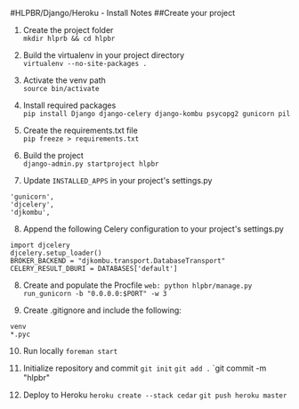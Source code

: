 #HLPBR/Django/Heroku - Install Notes
##Create your project
1. Create the project folder  
`mkdir hlprb && cd hlpbr`  

2. Build the virtualenv in your project directory  
`virtualenv --no-site-packages .`

3. Activate the venv path  
`source bin/activate`

4. Install required packages  
`pip install Django django-celery django-kombu psycopg2 gunicorn pil`

5. Create the requirements.txt file  
`pip freeze > requirements.txt`

6. Build the project  
`django-admin.py startproject hlpbr`

7. Update `INSTALLED_APPS` in your project's settings.py

```
'gunicorn',
'djcelery',
'djkombu',
```
8. Append the following Celery configuration to your project's
   settings.py

```
import djcelery
djcelery.setup_loader()
BROKER_BACKEND = "djkombu.transport.DatabaseTransport"
CELERY_RESULT_DBURI = DATABASES['default']
```

8. Create and populate the Procfile
`web: python hlpbr/manage.py run_gunicorn -b "0.0.0.0:$PORT" -w 3`

9. Create .gitignore and include the following:

```
venv
*.pyc
```

10. Run locally
`foreman start`

10. Initialize repository and commit
`git init`
`git add .`
`git commit -m "hlpbr"

11. Deploy to Heroku
`heroku create --stack cedar`
`git push heroku master`
